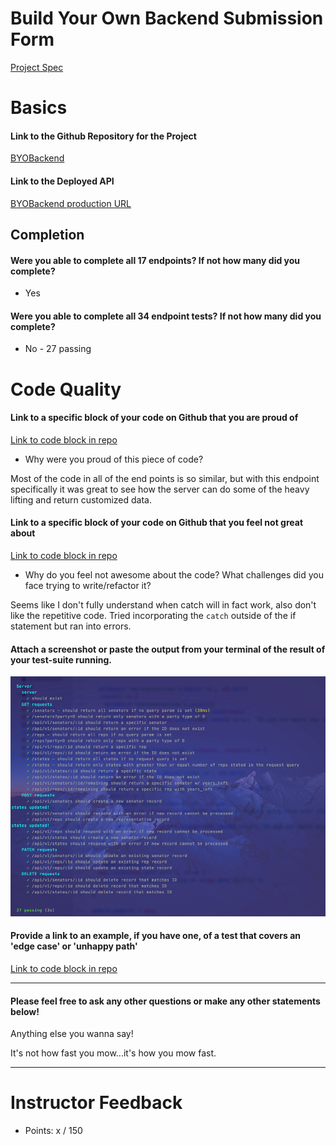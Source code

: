 # Build Your Own Backend Submission Form

[Project Spec](http://frontend.turing.io/projects/build-your-own-backend.html)

# Basics

#### Link to the Github Repository for the Project
[BYOBackend](https://github.com/mlimberg/BYOBackend)

#### Link to the Deployed API
[BYOBackend production URL](https://byo-backend.herokuapp.com/api/v1/senators)

## Completion

#### Were you able to complete all 17 endpoints? If not how many did you complete?
* Yes

#### Were you able to complete all 34 endpoint tests? If not how many did you complete?
* No - 27 passing

# Code Quality

#### Link to a specific block of your code on Github that you are proud of
[Link to code block in repo](https://github.com/mlimberg/BYOBackend/blob/master/server.js#L103-L114)

* Why were you proud of this piece of code?

Most of the code in all of the end points is so similar, but with this endpoint specifically it was great to see how the
server can do some of the heavy lifting and return customized data. 

#### Link to a specific block of your code on Github that you feel not great about
[Link to code block in repo](https://github.com/mlimberg/BYOBackend/blob/master/server.js#L27-L39)

* Why do you feel not awesome about the code? What challenges did you face trying to write/refactor it?

Seems like I don't fully understand when catch will in fact work, also don't like the repetitive code. Tried incorporating
the `catch` outside of the if statement but ran into errors.

#### Attach a screenshot or paste the output from your terminal of the result of your test-suite running.

![test-suite](https://github.com/mlimberg/BYOBackend/blob/master/BYOBackend-tests.jpg)

#### Provide a link to an example, if you have one, of a test that covers an 'edge case' or 'unhappy path'

[Link to code block in repo](https://github.com/mlimberg/BYOBackend/blob/master/test/server.test.js#L258-L266)

-----

#### Please feel free to ask any other questions or make any other statements below!

Anything else you wanna say!

It's not how fast you mow...it's how you mow fast.

-----

# Instructor Feedback

- Points: x / 150

